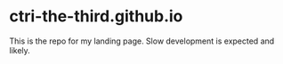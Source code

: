 # ctri-the-third.github.io
This is the repo for my landing page. 
Slow development is expected and likely.

